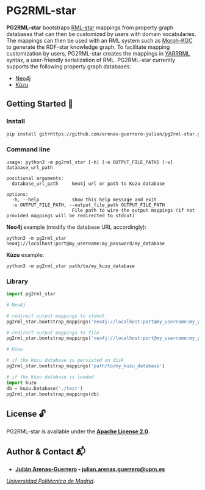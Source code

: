 # PG2RML-star

**PG2RML-star** bootstraps [RML-star](https://kg-construct.github.io/rml-resources/portal/) mappings from property graph databases that can then be customized by users with domain vocabularies. The mappings can then be used with an RML system such as [Morph-KGC](https://github.com/morph-kgc/morph-kgc/) to generate the RDF-star knowledge graph. To facilitate mapping customization by users, PG2RML-star creates the mappings in [YARRRML](https://rml.io/yarrrml/spec/) syntax, a user-friendly serialization of RML. PG2RML-star currently supports the following property graph databases:
- [Neo4j](https://neo4j.com/)
- [Kùzu](https://github.com/kuzudb/kuzu)

## Getting Started :rocket:

### Install

```bash
pip install git+https://github.com/arenas-guerrero-julian/pg2rml-star.git
```

### Command line

```commandline
usage: python3 -m pg2rml_star [-h] [-o OUTPUT_FILE_PATH] [-v] database_url_path

positional arguments:
  database_url_path     Neo4j url or path to Kuzu database

options:
  -h, --help            show this help message and exit
  -o OUTPUT_FILE_PATH, --output_file_path OUTPUT_FILE_PATH
                        File path to wire the output mappings (if not provided mappings will be redirected to stdout)
```

**Neo4j** example (modify the database URL accordingly):

```
python3 -m pg2rml_star neo4j://localhost:port@my_username:my_password/my_database
```

**Kùzu** example:

```
python3 -m pg2rml_star path/to/my_kuzu_database
```

### Library

```python
import pg2rml_star

# Neo4j

# redirect output mappings to stdout
pg2rml_star.bootstrap_mappings('neo4j://localhost:port@my_username:my_password/my_database')

# redirect output mappings to file
pg2rml_star.bootstrap_mappings('neo4j://localhost:port@my_username:my_password/my_database', 'mappings.yml')

# Kùzu

# if the Kùzu database is persisted on disk
pg2rml_star.bootstrap_mappings('path/to/my_kuzu_database')

# if the Kùzu database is loaded
import kuzu
db = kuzu.Database('./test')
pg2rml_star.bootstrap_mappings(db)
```

## License :unlock:

PG2RML-star is available under the **[Apache License 2.0](https://github.com/morph-kgc/morph-kgc/blob/main/LICENSE)**.

## Author & Contact :mailbox_with_mail:

- **[Julián Arenas-Guerrero](https://github.com/arenas-guerrero-julian/) - [julian.arenas.guerrero@upm.es](mailto:julian.arenas.guerrero@upm.es)**

*[Universidad Politécnica de Madrid](https://www.upm.es/internacional)*.
